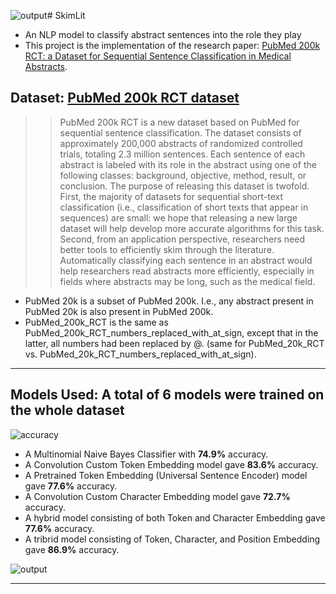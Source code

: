![output](https://github.com/garvit088/SkimLit/assets/97309123/5ae65899-4098-4bd9-ab6a-8134d05e0841)# SkimLit
* An NLP model to classify abstract sentences into the role they play
* This project is the implementation of the research paper: [PubMed 200k RCT: a Dataset for Sequential Sentence Classification in Medical Abstracts](https://arxiv.org/abs/1710.06071).

## Dataset: [PubMed 200k RCT dataset](https://github.com/Franck-Dernoncourt/pubmed-rct#readme)
>> PubMed 200k RCT is a new dataset based on PubMed for sequential sentence classification. The dataset consists of approximately 200,000 abstracts of randomized controlled trials, totaling 2.3 million sentences. Each sentence of each abstract is labeled with its role in the abstract using one of the following classes: background, objective, method, result, or conclusion. The purpose of releasing this dataset is twofold. First, the majority of datasets for sequential short-text classification (i.e., classification of short texts that appear in sequences) are small: we hope that releasing a new large dataset will help develop more accurate algorithms for this task. Second, from an application perspective, researchers need better tools to efficiently skim through the literature. Automatically classifying each sentence in an abstract would help researchers read abstracts more efficiently, especially in fields where abstracts may be long, such as the medical field.

* PubMed 20k is a subset of PubMed 200k. I.e., any abstract present in PubMed 20k is also present in PubMed 200k.
* PubMed_200k_RCT is the same as PubMed_200k_RCT_numbers_replaced_with_at_sign, except that in the latter, all numbers had been replaced by @. (same for PubMed_20k_RCT vs. PubMed_20k_RCT_numbers_replaced_with_at_sign).
-----------

## Models Used: A total of 6 models were trained on the whole dataset
![accuracy](https://github.com/garvit088/SkimLit/assets/97309123/8d0ec2b2-c926-40f8-9c99-819bac335274)

* A Multinomial Naive Bayes Classifier with **74.9%** accuracy.
* A Convolution Custom Token Embedding model gave **83.6%** accuracy.
* A Pretrained Token Embedding (Universal Sentence Encoder) model gave **77.6%** accuracy.
* A Convolution Custom Character Embedding model gave **72.7%** accuracy.
* A hybrid model consisting of both Token and Character Embedding gave **77.6%** accuracy.
* A tribrid model consisting of Token, Character, and Position Embedding gave **86.9%** accuracy.
  
![output](https://github.com/garvit088/SkimLit/assets/97309123/f432996b-9011-4f20-98b4-e09d5e97c2b3)

-----------
